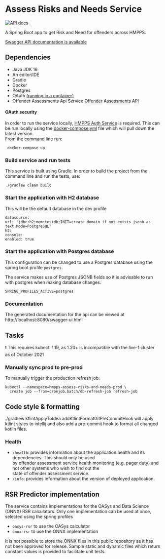 # Assess Risks and Needs Service

[![API docs](https://img.shields.io/badge/API_docs-view-85EA2D.svg?logo=swagger)](https://assess-risks-and-needs-dev.hmpps.service.justice.gov.uk/swagger-ui/index.html)

A Spring Boot app to get Risk and Need for offenders across HMPPS.

[Swagger API documentation is available](https://assess-risks-and-needs-dev.hmpps.service.justice.gov.uk/swagger-ui.html)

## Dependencies
* Java JDK 16
* An editor/IDE
* Gradle
* Docker
* Postgres
* OAuth  [(running in a container)](#oauth-security)
* Offender Assessments Api Service [Offender Assessments API](https://github.com/ministryofjustice/offender-assessments-api-kotlin)


#### OAuth security
In order to run the service locally, [HMPPS Auth Service](https://github.com/ministryofjustice/hmpps-auth/) is required. 
This can be run locally using the [docker-compose.yml](docker-compose.yml) file which will pull down the latest version.  
From the command line run:

```
 docker-compose up 
```  

### Build service and run tests

This service is built using Gradle. In order to build the project from the command line and run the tests, use:
```  
./gradlew clean build  
```  

### Start the application with H2 database

This will be the default database in the dev profile
``` 
datasource:
url: 'jdbc:h2:mem:testdb;INIT=create domain if not exists jsonb as text;Mode=PostgreSQL'
h2:
console:
enabled: true
``` 


### Start the application with Postgres database
This configuration can be changed to use a Postgres database using the spring boot profile `postgres`.

The service makes use of Postgres JSONB fields so it is advisable to run with postgres when making database changes.

```  
SPRING_PROFILES_ACTIVE=postgres 
```  

### Documentation
The generated documentation for the api can be viewed at http://localhost:8080/swagger-ui.html

## Tasks

❗️ This requires kubectl 1.19, as 1.20+ is incompatible with the live-1 cluster as of October 2021

### Manually sync prod to pre-prod

To manually trigger the production refresh job:
```
kubectl --namespace=hmpps-assess-risks-and-needs-prod \
  create job --from=cronjob.batch/db-refresh-job refresh-job
```

## Code style & formatting
./gradlew ktlintApplyToIdea addKtlintFormatGitPreCommitHook
will apply ktlint styles to intellij and also add a pre-commit hook to format all changed kotlin files.

### Health

- `/health`: provides information about the application health and its dependencies.  This should only be used  
  by offender assessment service health monitoring (e.g. pager duty) and not other systems who wish to find out the   
  state of offender assessment service.
- `/info`: provides information about the version of deployed application.  

## RSR Predictor implementation  

The service contains implementations for the OASys and Data Science (ONNX) RSR calculators.
Only one implementation can be used at once, selected using the spring profiles
- `oasys-rsr` to use the OASys calculator
- `onnx-rsr` to use the ONNX implementation

It is not possible to store the ONNX files in this public repository as it has not been approved for release. Sample static and dynamic files which return constant values is provided to facilitate unit tests.

